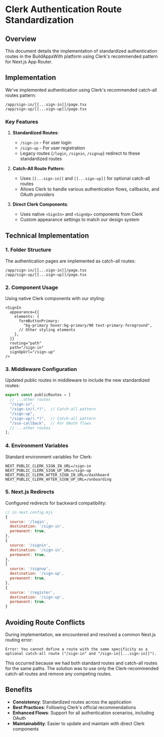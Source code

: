# Clerk Authentication Route Standardization

## Overview

This document details the implementation of standardized authentication routes in the BuildAppsWith platform using Clerk's recommended pattern for Next.js App Router.

## Implementation

We've implemented authentication using Clerk's recommended catch-all routes pattern:

```
/app/sign-in/[[...sign-in]]/page.tsx
/app/sign-up/[[...sign-up]]/page.tsx
```

### Key Features

1. **Standardized Routes**:
   - `/sign-in` - For user login
   - `/sign-up` - For user registration
   - Legacy routes (`/login`, `/signin`, `/signup`) redirect to these standardized routes

2. **Catch-All Route Pattern**:
   - Uses `[[...sign-in]]` and `[[...sign-up]]` for optional catch-all routes
   - Allows Clerk to handle various authentication flows, callbacks, and OAuth providers

3. **Direct Clerk Components**:
   - Uses native `<SignIn>` and `<SignUp>` components from Clerk
   - Custom appearance settings to match our design system

## Technical Implementation

### 1. Folder Structure

The authentication pages are implemented as catch-all routes:

```
/app/sign-in/[[...sign-in]]/page.tsx
/app/sign-up/[[...sign-up]]/page.tsx
```

### 2. Component Usage

Using native Clerk components with our styling:

```tsx
<SignIn
  appearance={{
    elements: {
      formButtonPrimary: 
        "bg-primary hover:bg-primary/90 text-primary-foreground",
      // Other styling elements
    },
  }}
  routing="path"
  path="/sign-in"
  signUpUrl="/sign-up"
/>
```

### 3. Middleware Configuration

Updated public routes in middleware to include the new standardized routes:

```typescript
export const publicRoutes = [
  // ...other routes
  "/sign-in",
  "/sign-in/(.*)",  // Catch-all pattern
  "/sign-up",
  "/sign-up/(.*)",  // Catch-all pattern
  "/sso-callback",  // For OAuth flows
  // ...other routes
];
```

### 4. Environment Variables

Standard environment variables for Clerk:

```
NEXT_PUBLIC_CLERK_SIGN_IN_URL=/sign-in
NEXT_PUBLIC_CLERK_SIGN_UP_URL=/sign-up
NEXT_PUBLIC_CLERK_AFTER_SIGN_IN_URL=/dashboard
NEXT_PUBLIC_CLERK_AFTER_SIGN_UP_URL=/onboarding
```

### 5. Next.js Redirects

Configured redirects for backward compatibility:

```javascript
// in next.config.mjs
{
  source: '/login',
  destination: '/sign-in',
  permanent: true,
},
{
  source: '/signin',
  destination: '/sign-in',
  permanent: true,
},
{
  source: '/signup',
  destination: '/sign-up',
  permanent: true,
},
{
  source: '/register',
  destination: '/sign-up',
  permanent: true,
}
```

## Avoiding Route Conflicts

During implementation, we encountered and resolved a common Next.js routing error:

```
Error: You cannot define a route with the same specificity as a optional catch-all route ("/sign-in" and "/sign-in[[...sign-in]]").
```

This occurred because we had both standard routes and catch-all routes for the same paths. The solution was to use only the Clerk-recommended catch-all routes and remove any competing routes.

## Benefits

- **Consistency**: Standardized routes across the application
- **Best Practices**: Following Clerk's official recommendations
- **Enhanced Flows**: Support for all authentication scenarios, including OAuth
- **Maintainability**: Easier to update and maintain with direct Clerk components